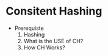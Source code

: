 # Consitent Hashing
- Prerequiste
    1. Hashing
    2. What is the USE of CH?
    3. How CH Works?
